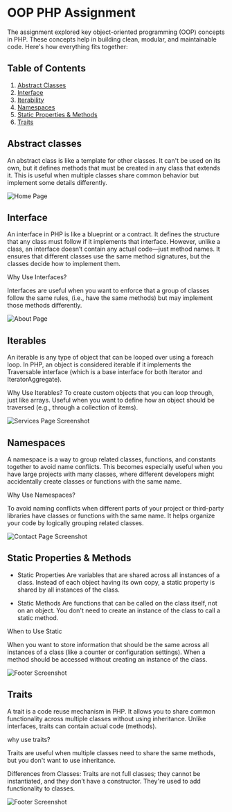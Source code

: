 # OOP PHP Assignment 

The assignment explored key object-oriented programming (OOP) concepts in PHP. These concepts help in building clean, modular, and maintainable code. Here's how everything fits together:



## Table of Contents
1. [Abstract Classes](#abstract-classes)
2. [Interface](#interface)
3. [Iterability](#iterables)
4. [Namespaces](#namespaces)
5. [Static Properties & Methods](#staticproperties-methods)
6. [Traits](#traits)





## Abstract classes


 An abstract class is like a template for other classes.
 It can't be used on its own, but it defines methods that must be created in any class that extends it.
 This is useful when multiple classes share common behavior but implement some details differently.


![Home Page](src/assets/homepage1.png)


## Interface

An interface in PHP is like a blueprint or a contract. 
It defines the structure that any class must follow if it implements that interface.
However, unlike a class, an interface doesn’t contain any actual code—just method names.
It ensures that different classes use the same method signatures, but the classes decide how to implement them.

Why Use Interfaces?

Interfaces are useful when you want to enforce that a group of classes follow the same rules,
(i.e., have the same methods) but may implement those methods differently.


![About Page](src/assets/aboutpage.png)


## Iterables


An iterable is any type of object that can be looped over using a foreach loop.
 In PHP, an object is considered iterable if it implements the Traversable interface
(which is a base interface for both Iterator and IteratorAggregate).

Why Use Iterables?
To create custom objects that you can loop through, just like arrays.
Useful when you want to define how an object should be traversed
(e.g., through a collection of items).


![Services Page Screenshot](src/assets/service.png)


## Namespaces


A namespace is a way to group related classes, functions, and constants together to avoid name conflicts.
This becomes especially useful when you have large projects with many classes, where different developers might accidentally create classes or functions with the same name.

Why Use Namespaces?

To avoid naming conflicts when different parts of your project or third-party libraries have classes or functions with the same name.
It helps organize your code by logically grouping related classes.


![Contact Page Screenshot](src/assets/contactpage.png)


## Static Properties & Methods


- Static Properties Are variables that are shared across all instances of a class.
 Instead of each object having its own copy, a static property is shared by all instances of the class.

- Static Methods Are functions that can be called on the class itself, not on an object. 
You don't need to create an instance of the class to call a static method.


When to Use Static

When you want to store information that should be the same across all instances of a class 
(like a counter or configuration settings).
When a method should be accessed without creating an instance of the class.

![Footer Screenshot](src/assets/homepage2.png)


## Traits
A trait is a code reuse mechanism in PHP.
It allows you to share common functionality across multiple classes without using inheritance.
Unlike interfaces, traits can contain actual code (methods).

why use traits?

Traits are useful when multiple classes need to share the same methods,
but you don't want to use inheritance.

Differences from Classes: 
Traits are not full classes; they cannot be instantiated, 
and they don’t have a constructor. They're used to add functionality to classes.

![Footer Screenshot](src/assets/homepage2.png)
